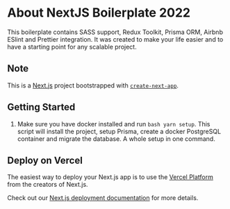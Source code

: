 # About NextJS Boilerplate 2022

This boilerplate contains SASS support, Redux Toolkit, Prisma ORM, Airbnb ESlint and Prettier integration.
It was created to make your life easier and to have a starting point for any scalable project.

## Note

This is a [Next.js](https://nextjs.org/) project bootstrapped with [`create-next-app`](https://github.com/vercel/next.js/tree/canary/packages/create-next-app).

## Getting Started

1. Make sure you have docker installed and run `bash yarn setup`. This script will install the project, setup Prisma, create a docker PostgreSQL container and migrate the database. A whole setup in one command.

## Deploy on Vercel

The easiest way to deploy your Next.js app is to use the [Vercel Platform](https://vercel.com/new?utm_medium=default-template&filter=next.js&utm_source=create-next-app&utm_campaign=create-next-app-readme) from the creators of Next.js.

Check out our [Next.js deployment documentation](https://nextjs.org/docs/deployment) for more details.
